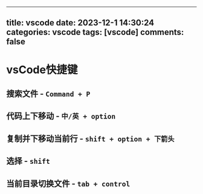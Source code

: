 
---
title: vscode
date: 2023-12-1 14:30:24
categories: vscode
tags: [vscode]
comments: false
---


# vsCode快捷键

## 搜索文件 - `Command + P`

## 代码上下移动 - `中/英 + option`

## 复制并下移动当前行 - `shift + option + 下箭头`

## 选择 - `shift`

## 当前目录切换文件 - `tab + control`
